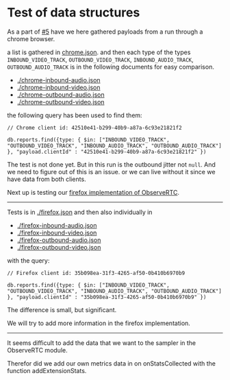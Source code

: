 # Test of data structures

As a part of [#5](https://github.com/Master2022E/simple-webrtc/issues/5) have we here gathered payloads from a run through a chrome browser.

a list is gathered in [chrome.json](./chrome.json). and then each type of the types `INBOUND_VIDEO_TRACK`, `OUTBOUND_VIDEO_TRACK`, `INBOUND_AUDIO_TRACK`, `OUTBOUND_AUDIO_TRACK` is in the following documents for easy comparison.

- [./chrome-inbound-audio.json](./chrome-inbound-audio.json)
- [./chrome-inbound-video.json](./chrome-inbound-video.json)
- [./chrome-outbound-audio.json](./chrome-outbound-audio.json)
- [./chrome-outbound-video.json](./chrome-outbound-video.json)

the following query has been used to find them:

```shell
// Chrome client id: 42510e41-b299-40b9-a87a-6c93e21821f2

db.reports.find({type: { $in: ["INBOUND_VIDEO_TRACK", "OUTBOUND_VIDEO_TRACK", "INBOUND_AUDIO_TRACK", "OUTBOUND_AUDIO_TRACK"] }, "payload.clientId" : "42510e41-b299-40b9-a87a-6c93e21821f2" })
```

The test is not done yet. But in this run is the outbound jitter not `null`. And we need to figure out of this is an issue. or we can live without it since we have data from both clients.

Next up is testing our [firefox implementation of ObserveRTC](https://github.com/Master2022E/client-monitor-js).

---

Tests is in [./firefox.json](./firefox.json) and then also individually in

- [./firefox-inbound-audio.json](./firefox-inbound-audio.json)
- [./firefox-inbound-video.json](./firefox-inbound-video.json)
- [./firefox-outbound-audio.json](./firefox-outbound-audio.json)
- [./firefox-outbound-video.json](./firefox-outbound-video.json)

with the query:

```shell
// Firefox client id: 35b098ea-31f3-4265-af50-0b410b6970b9

db.reports.find({type: { $in: ["INBOUND_VIDEO_TRACK", "OUTBOUND_VIDEO_TRACK", "INBOUND_AUDIO_TRACK", "OUTBOUND_AUDIO_TRACK"] }, "payload.clientId" : "35b098ea-31f3-4265-af50-0b410b6970b9" })
```

The difference is small, but significant.

We will try to add more information in the firefox implementation.

---

It seems difficult to add the data that we want to the sampler in the ObserveRTC module.

Therefor did we add our own metrics data in on onStatsCollected with the function addExtensionStats.